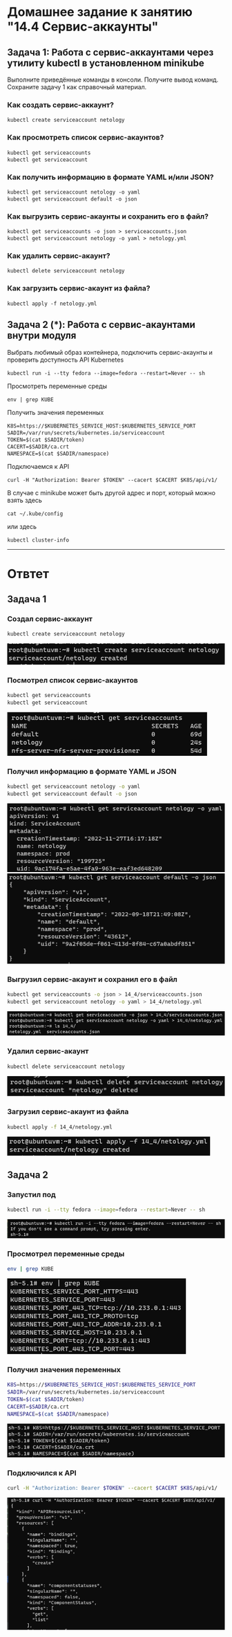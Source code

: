 # Домашнее задание к занятию "14.4 Сервис-аккаунты"

## Задача 1: Работа с сервис-аккаунтами через утилиту kubectl в установленном minikube

Выполните приведённые команды в консоли. Получите вывод команд. Сохраните
задачу 1 как справочный материал.

### Как создать сервис-аккаунт?

```
kubectl create serviceaccount netology
```

### Как просмотреть список сервис-акаунтов?

```
kubectl get serviceaccounts
kubectl get serviceaccount
```

### Как получить информацию в формате YAML и/или JSON?

```
kubectl get serviceaccount netology -o yaml
kubectl get serviceaccount default -o json
```

### Как выгрузить сервис-акаунты и сохранить его в файл?

```
kubectl get serviceaccounts -o json > serviceaccounts.json
kubectl get serviceaccount netology -o yaml > netology.yml
```

### Как удалить сервис-акаунт?

```
kubectl delete serviceaccount netology
```

### Как загрузить сервис-акаунт из файла?

```
kubectl apply -f netology.yml
```

## Задача 2 (*): Работа с сервис-акаунтами внутри модуля

Выбрать любимый образ контейнера, подключить сервис-акаунты и проверить
доступность API Kubernetes

```
kubectl run -i --tty fedora --image=fedora --restart=Never -- sh
```

Просмотреть переменные среды

```
env | grep KUBE
```

Получить значения переменных

```
K8S=https://$KUBERNETES_SERVICE_HOST:$KUBERNETES_SERVICE_PORT
SADIR=/var/run/secrets/kubernetes.io/serviceaccount
TOKEN=$(cat $SADIR/token)
CACERT=$SADIR/ca.crt
NAMESPACE=$(cat $SADIR/namespace)
```

Подключаемся к API

```
curl -H "Authorization: Bearer $TOKEN" --cacert $CACERT $K8S/api/v1/
```

В случае с minikube может быть другой адрес и порт, который можно взять здесь

```
cat ~/.kube/config
```

или здесь

```
kubectl cluster-info
```

---

# Отвтет

## Задача 1

### Создал сервис-аккаунт

```bash
kubectl create serviceaccount netology
```  
![img.png](14.4-kub-svc_acc/img/img.png)  

### Посмотрел список сервис-акаунтов

```bash
kubectl get serviceaccounts
kubectl get serviceaccount
```  
![img_1.png](14.4-kub-svc_acc/img/img_1.png)  

### Получил информацию в формате YAML и JSON

```bash
kubectl get serviceaccount netology -o yaml
kubectl get serviceaccount default -o json
```  
![img_2.png](14.4-kub-svc_acc/img/img_2.png)  
![img_3.png](14.4-kub-svc_acc/img/img_3.png)  

### Выгрузил сервис-акаунт и сохранил его в файл

```bash
kubectl get serviceaccounts -o json > 14_4/serviceaccounts.json
kubectl get serviceaccount netology -o yaml > 14_4/netology.yml
```  
![img_4.png](14.4-kub-svc_acc/img/img_4.png)  

### Удалил сервис-акаунт

```bash
kubectl delete serviceaccount netology
```  
![img_5.png](14.4-kub-svc_acc/img/img_5.png)  

### Загрузил сервис-акаунт из файла

```bash
kubectl apply -f 14_4/netology.yml
```  
![img_6.png](14.4-kub-svc_acc/img/img_6.png)  

## Задача 2

### Запустил под

```bash
kubectl run -i --tty fedora --image=fedora --restart=Never -- sh
```  
![img_11.png](14.4-kub-svc_acc/img/img_11.png)  

### Просмотрел переменные среды

```bash
env | grep KUBE
```  
![img_8.png](14.4-kub-svc_acc/img/img_8.png)  

### Получил значения переменных

```bash
K8S=https://$KUBERNETES_SERVICE_HOST:$KUBERNETES_SERVICE_PORT
SADIR=/var/run/secrets/kubernetes.io/serviceaccount
TOKEN=$(cat $SADIR/token)
CACERT=$SADIR/ca.crt
NAMESPACE=$(cat $SADIR/namespace)
```  
![img_9.png](14.4-kub-svc_acc/img/img_9.png)  

### Подключился к API

```bash
curl -H "Authorization: Bearer $TOKEN" --cacert $CACERT $K8S/api/v1/
```  
![img_10.png](14.4-kub-svc_acc/img/img_10.png)  